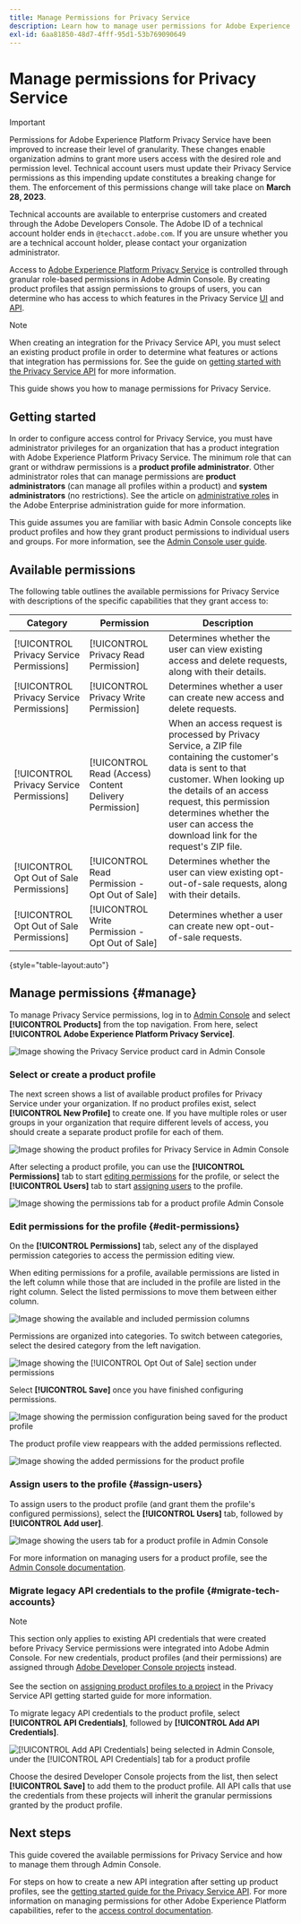 ```yaml
---
title: Manage Permissions for Privacy Service
description: Learn how to manage user permissions for Adobe Experience Platform Privacy Service using Adobe Admin Console.
exl-id: 6aa81850-48d7-4fff-95d1-53b769090649
---
```

# Manage permissions for Privacy Service

>[!IMPORTANT]
>
>Permissions for Adobe Experience Platform Privacy Service have been improved to increase their level of granularity. These changes enable organization admins to grant more users access with the desired role and permission level. Technical account users must update their Privacy Service permissions as this impending update constitutes a breaking change for them. The enforcement of this permissions change will take place on **March 28, 2023**.
>
>Technical accounts are available to enterprise customers and created through the Adobe Developers Console. The Adobe ID of a technical account holder ends in `@techacct.adobe.com`. If you are unsure whether you are a technical account holder, please contact your organization administrator.

Access to [Adobe Experience Platform Privacy Service](./home.md) is controlled through granular role-based permissions in Adobe Admin Console. By creating product profiles that assign permissions to groups of users, you can determine who has access to which features in the Privacy Service [UI](./ui/overview.md) and [API](./api/overview.md).

>[!NOTE]
>
>When creating an integration for the Privacy Service API, you must select an existing product profile in order to determine what features or actions that integration has permissions for. See the guide on [getting started with the Privacy Service API](./api/getting-started.md) for more information.

This guide shows you how to manage permissions for Privacy Service.

## Getting started

In order to configure access control for Privacy Service, you must have administrator privileges for an organization that has a product integration with Adobe Experience Platform Privacy Service. The minimum role that can grant or withdraw permissions is a **product profile administrator**. Other administrator roles that can manage permissions are **product administrators** (can manage all profiles within a product) and **system administrators** (no restrictions). See the article on [administrative roles](https://helpx.adobe.com/enterprise/using/admin-roles.html) in the Adobe Enterprise administration guide for more information.

This guide assumes you are familiar with basic Admin Console concepts like product profiles and how they grant product permissions to individual users and groups. For more information, see the [Admin Console user guide](https://helpx.adobe.com/enterprise/using/admin-console.html).

## Available permissions

The following table outlines the available permissions for Privacy Service with descriptions of the specific capabilities that they grant access to:

| Category | Permission | Description |
| --- | --- | --- |
| [!UICONTROL Privacy Service Permissions] | [!UICONTROL Privacy Read Permission] | Determines whether the user can view existing access and delete requests, along with their details. |
| [!UICONTROL Privacy Service Permissions] | [!UICONTROL Privacy Write Permission] | Determines whether a user can create new access and delete requests. |
| [!UICONTROL Privacy Service Permissions] | [!UICONTROL Read (Access) Content Delivery Permission] | When an access request is processed by Privacy Service, a ZIP file containing the customer's data is sent to that customer. When looking up the details of an access request, this permission determines whether the user can access the download link for the request's ZIP file. |
| [!UICONTROL Opt Out of Sale Permissions] | [!UICONTROL Read Permission - Opt Out of Sale] | Determines whether the user can view existing opt-out-of-sale requests, along with their details. |
| [!UICONTROL Opt Out of Sale Permissions] | [!UICONTROL Write Permission - Opt Out of Sale] | Determines whether a user can create new opt-out-of-sale requests. |

{style="table-layout:auto"}

## Manage permissions {#manage}

To manage Privacy Service permissions, log in to [Admin Console](https://adminconsole.adobe.com/) and select **[!UICONTROL Products]** from the top navigation. From here, select **[!UICONTROL Adobe Experience Platform Privacy Service]**.

![Image showing the Privacy Service product card in Admin Console](./images/permissions/privacy-service-card.png)

### Select or create a product profile

The next screen shows a list of available product profiles for Privacy Service under your organization. If no product profiles exist, select **[!UICONTROL New Profile]** to create one. If you have multiple roles or user groups in your organization that require different levels of access, you should create a separate product profile for each of them.

![Image showing the product profiles for Privacy Service in Admin Console](./images/permissions/select-or-create-profile.png)

After selecting a product profile, you can use the **[!UICONTROL Permissions]** tab to start [editing permissions](#edit-permissions) for the profile, or select the **[!UICONTROL Users]** tab to start [assigning users](#assign-users) to the profile.

![Image showing the permissions tab for a product profile Admin Console](./images/permissions/users-permissions-tabs.png)

### Edit permissions for the profile {#edit-permissions}

On the **[!UICONTROL Permissions]** tab, select any of the displayed permission categories to access the permission editing view.

When editing permissions for a profile, available permissions are listed in the left column while those that are included in the profile are listed in the right column. Select the listed permissions to move them between either column.

![Image showing the available and included permission columns](./images/permissions/edit-permissions.png)

Permissions are organized into categories. To switch between categories, select the desired category from the left navigation.

![Image showing the [!UICONTROL Opt Out of Sale] section under permissions](./images/permissions/switch-category.png)

Select **[!UICONTROL Save]** once you have finished configuring permissions.

![Image showing the permission configuration being saved for the product profile](./images/permissions/save-permissions.png)

The product profile view reappears with the added permissions reflected.

![Image showing the added permissions for the product profile](./images/permissions/permissions-added.png)

### Assign users to the profile {#assign-users}

To assign users to the product profile (and grant them the profile's configured permissions), select the **[!UICONTROL Users]** tab, followed by **[!UICONTROL Add user]**.

![Image showing the users tab for a product profile in Admin Console](./images/permissions/manage-users.png)

For more information on managing users for a product profile, see the [Admin Console documentation](https://helpx.adobe.com/enterprise/using/manage-product-profiles.html).

### Migrate legacy API credentials to the profile {#migrate-tech-accounts}

>[!NOTE]
>
>This section only applies to existing API credentials that were created before Privacy Service permissions were integrated into Adobe Admin Console. For new credentials, product profiles (and their permissions) are assigned through [Adobe Developer Console projects](https://developer.adobe.com/developer-console/docs/guides/projects/) instead.<br><br>See the section on [assigning product profiles to a project](./api/getting-started.md#product-profiles) in the Privacy Service API getting started guide for more information.

To migrate legacy API credentials to the product profile, select **[!UICONTROL API Credentials]**, followed by **[!UICONTROL Add API Credentials]**.

![[!UICONTROL Add API Credentials] being selected in Admin Console, under the [!UICONTROL API Credentials] tab for a product profile](./images/permissions/api-credentials.png)

Choose the desired Developer Console projects from the list, then select **[!UICONTROL Save]** to add them to the product profile. All API calls that use the credentials from these projects will inherit the granular permissions granted by the product profile.

## Next steps

This guide covered the available permissions for Privacy Service and how to manage them through Admin Console.

For steps on how to create a new API integration after setting up product profiles, see the [getting started guide for the Privacy Service API](./api/getting-started.md). For more information on managing permissions for other Adobe Experience Platform capabilities, refer to the [access control documentation](../access-control/home.md).
